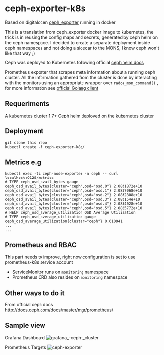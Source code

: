 # ceph-exporter-k8s

Based on digitalocen [ceph_exporter](https://github.com/digitalocean/ceph_exporter) running in docker

This is a translation from ceph_exporter docker image to kubernetes, the trick is in reusing the config maps and secrets, generated by ceph helm on the ceph namespace.
I decided to create a separate deployment inside ceph namespaces and not doing a sidecar to the MONS, I know ceph won't like that way ;)

Ceph was deployed to Kubernetes following official [ceph helm docs](https://github.com/ceph/ceph-helm)

Prometheus exporter that scrapes meta information about a running ceph cluster. All the information gathered from the cluster is done by interacting with the monitors using an appropriate wrapper over `rados_mon_command()` , for more information see
[official Golang client](https://github.com/ceph/go-ceph) 

## Requeriments
A kubernetes cluster 1.7+
Ceph helm deployed on the kubernetes cluster

## Deployment
```
git clone this repo
kubectl create -f ceph-exporter-k8s/
```

## Metrics e.g
```
kubectl exec -ti ceph-node-exporter -n ceph -- curl localhost:9128/metrics
# TYPE ceph_osd_avail_bytes gauge
ceph_osd_avail_bytes{cluster="ceph",osd="osd.0"} 2.0831872e+10
ceph_osd_avail_bytes{cluster="ceph",osd="osd.1"} 2.0837068e+10
ceph_osd_avail_bytes{cluster="ceph",osd="osd.2"} 2.0832808e+10
ceph_osd_avail_bytes{cluster="ceph",osd="osd.3"} 2.083154e+10
ceph_osd_avail_bytes{cluster="ceph",osd="osd.4"} 2.0834028e+10
ceph_osd_avail_bytes{cluster="ceph",osd="osd.5"} 2.0825772e+10
# HELP ceph_osd_average_utilization OSD Average Utilization
# TYPE ceph_osd_average_utilization gauge
ceph_osd_average_utilization{cluster="ceph"} 0.610941
...
...
```

## Prometheus and RBAC
This part needs to improve, right now configuration is set to use prometheus-k8s service account
- ServiceMonitor runs on `monitoring` namespace
- Prometheus CRD also resides on `monitoring` namespace

## Other ways to do it
From official ceph docs
http://docs.ceph.com/docs/master/mgr/prometheus/

## Sample view
Grafana Dashboard
![grafana_-_ceph_-_cluster](https://user-images.githubusercontent.com/19332777/35259473-c1f37e58-ffcb-11e7-8abd-7d7b2b3d7712.jpg)

Prometheus Targets
![ceph-exporter](https://user-images.githubusercontent.com/19332777/35259478-c73ace16-ffcb-11e7-921e-c88f62d96ab7.jpg)




